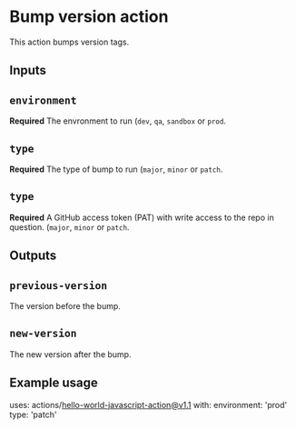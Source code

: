# Bump version action

This action bumps version tags.

## Inputs

## `environment`

**Required** The envronment to run (`dev`, `qa`, `sandbox` or `prod`.

## `type`

**Required** The type of bump to run (`major`, `minor` or `patch`.

## `type`

**Required** A GitHub access token (PAT) with write access to the repo in question. (`major`, `minor` or `patch`.

## Outputs

## `previous-version`

The version before the bump.

## `new-version`

The new version after the bump.

## Example usage

uses: actions/hello-world-javascript-action@v1.1
with:
  environment: 'prod'
  type: 'patch'